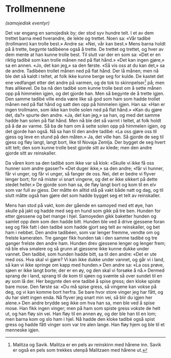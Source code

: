# Trollmennene

_(samojedisk eventyr)_

Det var engang en samojedisk by; der stod syv hundre telt. I et av dem trettet barna med hverandre, de lekte og trettet. Noen sa: «Vår tadibé (trollmann) kan trolle best.» Andre sa: «Nei, vår kan best.» Mens barna holdt på å trette, begynte tadibéene også å trette. De trettet og trettet, og hver av dem mente at han kunne trolle best. Til slutt var der en som sa: «Det er en riktig tadibé som kan trolle månen ned på flat hånd.» «Det kan ingen gjøre,» sa en annen. «Jo, det kan jeg,» sa den første. «Så vis oss at du kan det,» sa de andre. Tadibéen trollet månen ned på flat hånd. Der lå månen; men nå ble det så kaldt i teltet, at folk ikke kunne berge seg for kulde. De kastet det ene vedfanget etter det andre på varmen, og de tok to skinnpelser[^1] på; men frøs allikevel. De ba nå den tadibé som kunne trolle best om å sette månen opp på himmelen igjen, og det gjorde han. Men så begynte de å trette igjen. Den samme tadibé ville enda være like så god som ham som hadde trollet månen ned på flat hånd og satt den opp på himmelen igjen. Han sa: «Han er ingen trollmann, som ikke kan trolle solen ned på flat hånd.» «Kan du gjøre det, da?» spurte den andre. «Ja, det kan jeg,» sa han, og med det samme hadde han solen på flat hånd. Men nå ble det så varmt i teltet, at folk holdt på å dø av varme. Så ba de ham om å sette solen opp på himmelen igjen, og det gjorde han også. Nå sa han til den andre tadibé: «La oss gjøre oss til gjess og leve en stund på den måten.» Ja, det ville han. Så gjorde de seg til gjess og fløy langt, langt bort, like til Novaja Zemlja. Der bygget de seg hvert sitt telt; den som kunne trolle best gjorde sitt av klede; men den andre gjorde sitt av reinskaller.

Da våren kom sa den tadibé som ikke var så klok: «Skulle vi ikke få oss hunner som andre gasser?» «Det duger ikke,» sa den andre; «får vi hunner, får vi unger, og får vi unger, så fanger de oss. Nei, det er bedre vi flyver lenger bort; for nå mister vi snart vingene, og det er ikke sikkert på dette stedet heller.» De gjorde som han sa, de fløy langt bort og kom til en elv som var full av gjess. Der måtte én alltid stå på vakt både natt og dag, og til slutt måtte også han gjøre det som hadde bygget seg et telt av reinskaller.

Mens han stod på vakt, kom der gående en samoyed med ett øye, han skulle på jakt og hadde med seg en hund som gikk på tre ben. Hunden for etter gjessene og bet mange i hjel. Samoyeden gikk baketter hunden og samlet opp dem som den hadde bitt. Hunden ble ved å drive gjessene foran seg og fikk fatt i den tadibé som hadde gjort seg telt av reinskaller, og bet ham i nebbet. Den andre tadibéen, som var lenger fremme, vendte om og frelste kameraten. Tre ganger fikk hunden tak i den samme tadibé og tre ganger frelste den andre ham. Hunden drev gjessene lenger og lenger frem; nå ble elva smalere og så grunn at gjessene ikke kunne dukke under vannet. Den tadibé, som hunden hadde bitt, sa til den andre: «Det er ute med oss. Hva skal vi gjøre? Vi kan ikke dukke under vannet, og går vi i land, så kan vi ikke springe om kapp med hunden.» Den andre sa: «La oss prøve, sjøen er ikke langt borte; der er en øy, og den skal vi forsøke å nå.» Dermed sprang de i land, sprang til de kom til sjøen og svømte så over sundet til en øy som lå der. Her begynte den ene tadibé å spise gress; den kloke spiste bare mose. Den første sa: «Du må spise gress, så vingene kan vokse på deg, og vi kan komme bort herfra. Se bare hvor store vinger jeg har fått, og du har slett ingen enda. Nå flyver jeg snart min vei, så blir du igjen her alene.» Den andre brydde seg ikke om hva han sa, men ble ved å spise mose. Han fikk ingen vinger; men på ham som spiste gress vokste de helt ut, og han fløy sin vei. Han fløy til en annen øy, og der ble han til en lom; men barna kom og slo ham i hjel. Nå hadde den kloke tadibé også spist gress og hadde fått vinger som var tre alen lange. Han fløy hjem og ble til et menneske igjen.

[^1]: Malitza og Savik. Malitza er en pels av reinskinn med hårene inn. Savik er også en pels som trekkes utenpå Malitzaen med hårene ut.
